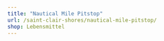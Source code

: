 ```yaml
---
title: "Nautical Mile Pitstop"
url: /saint-clair-shores/nautical-mile-pitstop/
shop: Lebensmittel
---
```

